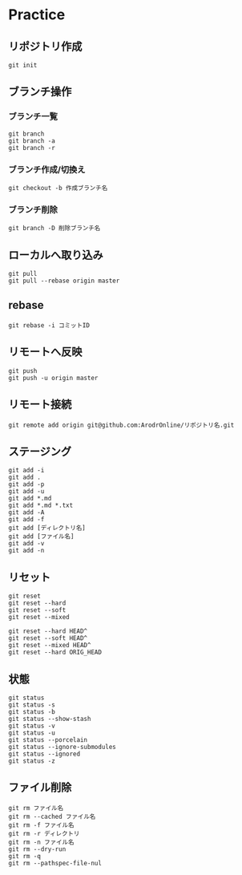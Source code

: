 # Practice

## リポジトリ作成
```
git init
```

## ブランチ操作

### ブランチ一覧
```
git branch
git branch -a
git branch -r
```

### ブランチ作成/切換え
```
git checkout -b 作成ブランチ名
```

### ブランチ削除
```
git branch -D 削除ブランチ名
```

## ローカルへ取り込み
```
git pull
git pull --rebase origin master
```

## rebase
```
git rebase -i コミットID
```

## リモートへ反映
```
git push
git push -u origin master
```

## リモート接続
```
git remote add origin git@github.com:ArodrOnline/リポジトリ名.git
```

## ステージング
```
git add -i
git add .
git add -p
git add -u
git add *.md
git add *.md *.txt 
git add -A
git add -f
git add [ディレクトリ名]
git add [ファイル名]
git add -v
git add -n
```

## リセット
```
git reset
git reset --hard
git reset --soft
git reset --mixed

git reset --hard HEAD^
git reset --soft HEAD^
git reset --mixed HEAD^
git reset --hard ORIG_HEAD
```

## 状態
```
git status
git status -s
git status -b
git status --show-stash
git status -v
git status -u
git status --porcelain
git status --ignore-submodules
git status --ignored
git status -z
```

## ファイル削除
```
git rm ファイル名
git rm --cached ファイル名
git rm -f ファイル名
git rm -r ディレクトリ
git rm -n ファイル名
git rm --dry-run
git rm -q
git rm --pathspec-file-nul
```
